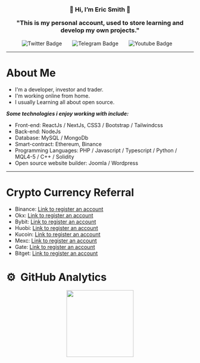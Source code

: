 <h3 align="center">👋   Hi, I’m Eric Smith   👋 </br> <p>"This is my personal account, used to store learning and develop my own projects."</p></h3>


<div id="badges" align="center">

  <a href="https://twitter.com/devtrananhkhoa" style="margin-right: 16px; text-decoration: none;">
    <img src="https://img.shields.io/badge/Twitter-blue?style=for-the-badge&logo=twitter&logoColor=white" alt="Twitter Badge"/>
  </a> &nbsp;

  <a href="https://t.me/devtrananhkhoa" style="margin-right: 16px; text-decoration: none;">
    <img src="https://img.shields.io/badge/Telegram-blue?style=for-the-badge&logo=telegram&logoColor=white" alt="Telegram Badge"/>
  </a> &nbsp;
     <a href="https://youtube.com/devtrananhkhoa" style="margin-right: 16px; text-decoration: none;">
    <img src="https://img.shields.io/badge/Youtube-red?style=for-the-badge&logo=youtube&logoColor=white" alt="Youtube Badge"/>
  </a>

</div>

---
# About Me
- I'm a developer, investor and trader.
- I'm working online from home.
- I usually Learning all about open source.


***Some technologies i enjoy working with include:***
 - Front-end: ReactJs / NextJs, CSS3 / Bootstrap / Tailwindcss
 - Back-end: NodeJs 
 - Database: MySQL / MongoDb 
 - Smart-contract: Ethereum, Binance
 - Programming Languages: PHP / Javascript / Typescript / Python / MQL4-5 / C++ / Solidity
 - Open source website builder: Joomla / Wordpress
---

<!---
DevTranAnhKhoa/DevTranAnhKhoa is a ✨ special ✨ repository because its `README.md` (this file) appears on your GitHub profile.
You can click the Preview link to take a look at your changes.
--->

# Crypto Currency Referral

- Binance: [Link to register an account](https://accounts.binance.com/register?ref=12228167)
- Okx: [Link to register an account](https://www.okx.com/join/2304599)
- Bybit: [Link to register an account](https://www.bybit.com/invite?ref=QQQJWG)
- Huobi: [Link to register an account](https://www.huobi.com/vi-vi/v/register/double-invite/?inviter_id=11345710&invite_code=w7553)
- Kucoin: [Link to register an account](https://www.kucoin.com/ucenter/signup?rcode=JRyQtc)
- Mexc: [Link to register an account](https://www.mexc.com/register?inviteCode=14J8j)
- Gate: [Link to register an account](https://www.gate.io/signup/UVJCBgoK)
- Bitget: [Link to register an account](https://www.bitget.com/en/referral/register?clacCode=DRQBEHSP)



# ⚙️ &nbsp;GitHub Analytics

<p align="center">
<a href="https://github.com/devtrananhkhoa">
  <img height="180em" src="https://github-readme-stats-eight-theta.vercel.app/api?username=devtrananhkhoa&show_icons=true&theme=default&include_all_commits=true&count_private=true"/>
</a>
</p> 

